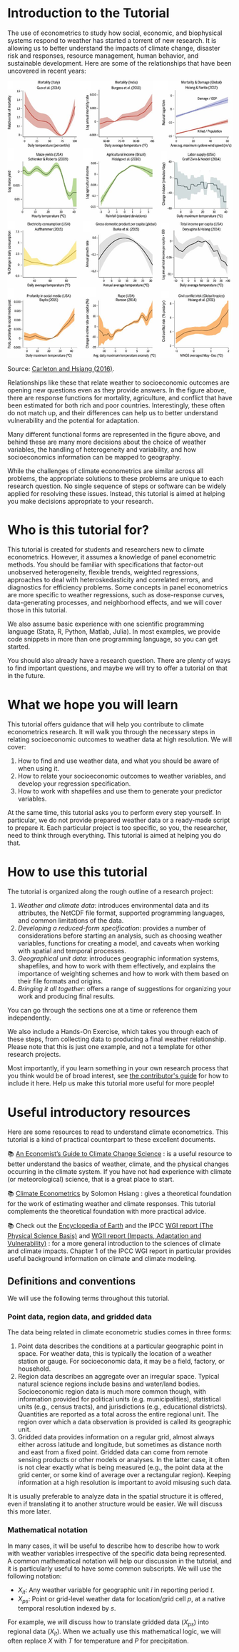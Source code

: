 # Introduction to the Tutorial

The use of econometrics to study how social, economic, and biophysical
systems respond to weather has started a torrent of new research. It
is allowing us to better understand the impacts of climate change,
disaster risk and responses, resource management, human behavior, and
sustainable development. Here are some of the relationships that have
been uncovered in recent years:

<img src="images/examples.png" alt="Examples from Carleton and Hsiang (2016)" width="750"/>

Source: [Carleton and Hsiang (2016)](https://science.sciencemag.org/content/353/6304/aad9837).

Relationships like these that relate weather to socioeconomic outcomes
are opening new questions even as they provide answers. In the figure
above, there are response functions for mortality, agriculture, and
conflict that have been estimated for both rich and poor
countries. Interestingly, these often do not match up, and their
differences can help us to better understand vulnerability and the
potential for adaptation.

Many different functional forms are represented in the figure above,
and behind these are many more decisions about the choice of weather
variables, the handling of heterogeneity and variability, and how
socioeconomics information can be mapped to geography.

While the challenges of climate econometrics are similar across all
problems, the appropriate solutions to these problems are unique to
each research question. No single sequence of steps or software can be
widely applied for resolving these issues. Instead, this tutorial is
aimed at helping you make decisions appropriate to your research.

# Who is this tutorial for?

This tutorial is created for students and researchers new to climate
econometrics. However, it assumes a knowledge of panel econometric methods. You
should be familiar with specifications that factor-out unobserved
heterogeneity, flexible trends, weighted regressions,
approaches to deal with heteroskedasticity and correlated errors, and
diagnostics for efficiency problems. Some concepts in panel econometrics
are more specific to weather regressions, such as dose-response
curves, data-generating processes, and neighborhood effects, and we
will cover those in this tutorial.

We also assume basic experience with one scientific programming
language (Stata, R, Python, Matlab, Julia). In most examples, we provide code snippets in more than one programming language, so you can get started.

You should also already have a research question. There are plenty of
ways to find important questions, and maybe we will try to offer a
tutorial on that in the future.

# What we hope you will learn

This tutorial offers guidance that will help you contribute to climate econometrics research. It will walk you through the necessary
steps in relating socioeconomic outcomes to weather data at high resolution. We will cover:

1. How to find and use weather data, and what you should be aware of when using it.
2. How to relate your socioeconomic outcomes to weather variables, and
   develop your regression specification.
3. How to work with shapefiles and use them to generate your
   predictor variables.

At the same time, this tutorial asks you to perform every step
yourself. In particular, we do not provide prepared weather data or a
ready-made script to prepare it. Each particular project is too specific,
so you, the researcher, need to think through everything. This
tutorial is aimed at helping you do that.

# How to use this tutorial

The tutorial is organized along the rough outline of a research
project: 

1. *Weather and climate data*: introduces environmental data and its attributes, the NetCDF file format, supported programming languages, and common limitations of the data.
2. *Developing a reduced-form specification*: provides a number of considerations before starting an analysis, such as choosing weather variables, functions for creating a model, and caveats when working with spatial and temporal processes.
3. *Geographical unit data*: introduces geographic information
   systems, shapefiles, and how to work with them effectively, and explains the importance of weighting schemes and how to work with them based on their file formats and origins. 
4. *Bringing it all together*: offers a range of suggestions for
   organizing your work and producing final results.

You can go through the sections one at a time or reference them
independently.

We also include a Hands-On Exercise, which takes you through each of
these steps, from collecting data to producing a final weather
relationship. Please note that this is just one example, and not a
template for other research projects.

Most importantly, if you learn something in your own research process
that you think would be of broad interest, see [the contributor's guide](https://github.com/atrisovic/weather-panel.github.io) for how to include it here. Help us make this tutorial more
useful for more people!

# Useful introductory resources

Here are some resources to read to understand climate
econometrics. This tutorial is a kind of practical counterpart to
these excellent documents.

📚  [An Economist’s Guide to Climate Change Science](https://www.aeaweb.org/articles?id=10.1257/jep.32.4.3)
: is a useful resource to better understand the basics of weather, climate,
and the physical changes occurring in the climate system. If
you have not had experience with climate (or meteorological) science,
that is a great place to start. 

📚  [Climate Econometrics](https://www.annualreviews.org/doi/10.1146/annurev-resource-100815-095343) by Solomon Hsiang
: gives a theoretical foundation for the work of estimating weather and
climate responses. This tutorial complements the theoretical
foundation with more practical advice.

📚  Check out the [Encyclopedia of
Earth](https://editors.eol.org/eoearth/wiki/Weather_%26_Climate) and
the IPCC [WGI report (The Physical Science
Basis)](https://www.ipcc.ch/report/ar6/wg1/) and [WGII report (Impacts, Adaptation and Vulnerability)](https://www.ipcc.ch/report/ar6/wg2/)
: for a more general introduction to the sciences of climate and
  climate impacts. Chapter 1 of the IPCC WGI report in particular
  provides useful background information on climate and climate
  modeling.

## Definitions and conventions

We will use the following terms throughout this tutorial.

### Point data, region data, and gridded data

The data being related in climate econometric studies comes in three
forms:
1. Point data describes the conditions at a particular geographic
   point in space. For weather data, this is typically the location of
   a weather station or gauge. For socioeconomic data, it may be a
   field, factory, or household.
2. Region data describes an aggregate over an irregular space. Typical
   natural science regions include basins and water/land bodies.
   Socioeconomic region data is much more common though, with
   information provided for political units (e.g. municipalities),
   statistical units (e.g., census tracts), and jurisdictions (e.g.,
   educational districts). Quantities are reported as a total across
   the entire regional unit. The region over which a data observation
   is provided is called its geographic unit.
3. Gridded data provides information on a regular grid, almost always
   either across latitude and longitude, but sometimes as distance
   north and east from a fixed point. Gridded data can come from
   remote sensing products or other models or analyses. In the latter
   case, it often is not clear exactly what is being measured (e.g.,
   the point data at the grid center, or some kind of average over a
   rectangular region). Keeping information at a high resolution is
   important to avoid misusing such data.
   
It is usually preferable to analyze data in the spatial structure it
is offered, even if translating it to another structure would be
easier. We will discuss this more later.

### Mathematical notation

In many cases, it will be useful to describe how to describe how to work with weather
variables irrespective of the specific data being represented. A
common mathematical notation will help our discussion in the tutorial,
and it is particularly useful to have some common subscripts. We will
use the following notation:

- $X_{it}$: Any weather variable for geographic unit $i$ in reporting period $t$.
- $X_{ps}$: Point or grid-level weather data for location/grid cell
  $p$, at a native temporal resolution indexed by $s$.

For example, we will discuss how to translate gridded data ($X_{ps}$)
into regional data ($X_{it}$). When we actually use this mathematical
logic, we will often replace $X$ with $T$ for temperature and $P$ for
precipitation.
